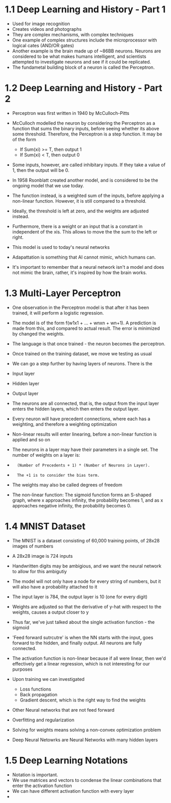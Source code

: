 # 1.1 Deep Learning and History - Part 1

- Used for image recognition
- Creates videos and photographs
- They are complex mechanisms, with complex techniques
- One example of complex structures include the microprocessor with logical cates (AND/OR gates)
- Another example is the brain made up of ~86BB neurons. Neurons are considered to be what makes humans intelligent, and scientists attempted to investigate neurons and see if it could be replicated.
- The fundametal building block of a neuron is called the Perceptron.

# 1.2 Deep Learning and History - Part 2

- Perceptron was first written in 1940 by McCulloch-Pitts
- McCulloch modelled the neuron by considering the Perceptron as a function that sums the binary inputs, before seeing whether its above some threshold. Therefore, the Perceptron is a step function. It may be of the form
  - If Sum(xi) >= T, then output 1
  - If Sum(xi) < T, then output 0

- Some inputs, however, are called inhibitary inputs. If they take a value of 1, then the output will be 0.

- In 1958 Rsonblatt created another model, and is considered to be the ongoing model that we use today.
  
- The function instead, is a weighted sum of the inputs, before applying a non-linear function. However, it is still compared to a threshold.

- Ideally, the threshold is left at zero, and the weights are adjusted instead.

- Furthermore, there is a weight or an input that is a constant in independent of the xis. This allows to move the the sum to the left or right.

- This model is used to today's neural networks

- Adapattation is something that AI cannot mimic, which humans can.

- It's important to remember that a neural network isn't a model and does not mimic the brain, rather, it's inspired by how the brain works.

# 1.3 Multi-Layer Perceptron

- One observation in the Perceptron model is that after it has been trained, it will perform a logistic regression.

- The model is of the form f(w1x1 + ... + wnxn + wn+1). A prediction is made from this, and compared to actual result. The error is minimized by changed the weights.

- The language is that once trained - the neuron becomes the perceptron.

- Once trained on the training dataset, we move we testing as usual

- We can go a step further by having layers of neurons. There is the
-   Input layer
-   Hidden layer
-   Output layer
-   The neurons are all connected, that is, the output from the input layer enters the hidden layers, which then enters the output layer.
-   Every neuron will have precedent connections, where each has a weighting, and therefore a weighting optimization
-   Non-linear results will enter linearing, before a non-linear function is applied and so on
-   The neurons in a layer may have their parameters in a single set. The number of weights on a layer is:
-       (Number of Precedents + 1) * (Number of Neurons in Layer).
-       The +1 is to consider the bias term.
-   The weights may also be called degrees of freedom
-   The non-linear function: The sigmoid function forms an S-shaped graph, where x approaches infinity, the probability becomes 1, and as x approaches negative infinity, the probability becomes 0.

# 1.4 MNIST Dataset

- The MNIST is a dataset consisting of 60,000 training points, of 28x28 images of numbers
- A 28x28 image is 724 inputs
- Handwritten digits may be ambigious, and we want the neural network to allow for this ambigutiy
- The model will not only have a node for every string of numbers, but it will also have a probability attached to it
- The input layer is 784, the output layer is 10 (one for every digit)
- Weights are adjusted so that the derivative of y-hat with respect to the weights, causes a output closer to y
- Thus far, we've just talked about the single activation function - the sigmoid
- 'Feed forward sutrcutre' is when the NN starts with the input, goes forward to the hidden, and finally output. All neurons are fully connected.
- The activation function is non-linear because if all were linear, then we'd effectively get a linear regression, which is not interesting for our purposes
- Upon training we can investigated
  - Loss functions
  - Back propagation
  - Gradient descent, which is the right way to find the weights
 
- Other Neural networks that are not feed forward
- Overfitting and regularization
- Solving for weights means solving a non-convex optimization problem
- Deep Neural Netowrks are Neural Networks with many hidden layers

# 1.5 Deep Learning Notations

- Notation is important.
- We use matrices and vectors to condense the linear combinations that enter the activation function
- We can have different activation function with every layer
- 


